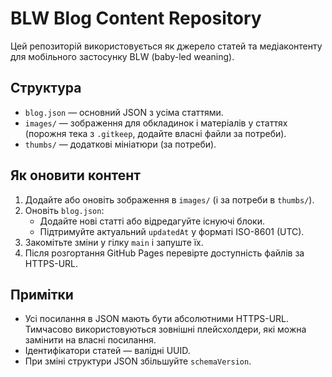 # BLW Blog Content Repository

Цей репозиторій використовується як джерело статей та медіаконтенту для мобільного застосунку BLW (baby-led weaning).

## Структура
- `blog.json` — основний JSON з усіма статтями.
- `images/` — зображення для обкладинок і матеріалів у статтях (порожня тека з `.gitkeep`, додайте власні файли за потреби).
- `thumbs/` — додаткові мініатюри (за потреби).

## Як оновити контент
1. Додайте або оновіть зображення в `images/` (і за потреби в `thumbs/`).
2. Оновіть `blog.json`:
   - Додайте нові статті або відредагуйте існуючі блоки.
   - Підтримуйте актуальний `updatedAt` у форматі ISO-8601 (UTC).
3. Закомітьте зміни у гілку `main` і запуште їх.
4. Після розгортання GitHub Pages перевірте доступність файлів за HTTPS-URL.

## Примітки
- Усі посилання в JSON мають бути абсолютними HTTPS-URL. Тимчасово використовуються зовнішні плейсхолдери, які можна замінити на власні посилання.
- Ідентифікатори статей — валідні UUID.
- При зміні структури JSON збільшуйте `schemaVersion`.
